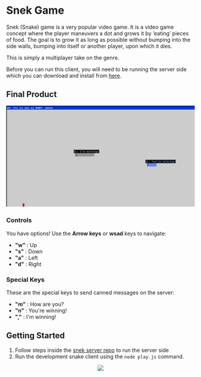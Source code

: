 # Snek Game

Snek (Snake) game is a very popular video game. It is a video game concept where the player maneuvers a dot and grows it by ‘eating’ pieces of food. The goal is to grow it as long as possible without bumping into the side walls, bumping into itself or another player, upon which it dies.

This is simply a multiplayer take on the genre.

Before you can run this client, you will need to be running the server side which you can download and install from <a href="https://github.com/lighthouse-labs/snek-multiplayer">here</a>. 

## Final Product

!["Screenshot of snek game demo"](./snek-demo.png)


### Controls
You have options! Use the <b>Arrow keys</b> or <b>wsad</b> keys to navigate:
- <b>"w"</b> : Up
- <b>"s"</b> : Down
- <b>"a"</b> : Left
- <b>"d"</b> : Right

### Special Keys
These are the special keys to send canned messages on the server:
- <b>"m"</b> : How are you?
- <b>"n"</b> : You're winning!
- <b>","</b> : I'm winning!

## Getting Started

1. Follow steps inside the <a href="https://github.com/lighthouse-labs/snek-multiplayer">snek server repo</a> to run the server side
2. Run the development snake client using the `node play.js` command.

<p align="center">
  <img src="https://media.giphy.com/media/oAOHKBU8p9R2N3ebRq/giphy.gif" width="300">
 </p>